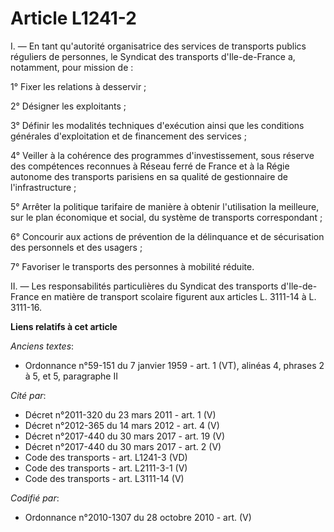 # Article L1241-2

I. ― En tant qu'autorité organisatrice des services de transports publics réguliers de personnes, le Syndicat des transports
d'Ile-de-France a, notamment, pour mission de : 

1° Fixer les relations à desservir ; 

2° Désigner les exploitants ; 

3° Définir les modalités techniques d'exécution ainsi que les conditions générales d'exploitation et de financement des
services ; 

4° Veiller à la cohérence des programmes d'investissement, sous réserve des compétences reconnues à Réseau ferré de France et
à la Régie autonome des transports parisiens en sa qualité de gestionnaire de l'infrastructure ; 

5° Arrêter la politique tarifaire de manière à obtenir l'utilisation la meilleure, sur le plan économique et social, du
système de transports correspondant ; 

6° Concourir aux actions de prévention de la délinquance et de sécurisation des personnels et des usagers ; 

7° Favoriser le transports des personnes à mobilité réduite. 

II. ― Les responsabilités particulières du Syndicat des transports d'Ile-de-France en matière de transport scolaire figurent
aux articles L. 3111-14 à L. 3111-16.

**Liens relatifs à cet article**

_Anciens textes_:

  - Ordonnance n°59-151 du 7 janvier 1959 - art. 1 (VT), alinéas 4, phrases 2 à 5, et 5, paragraphe II

_Cité par_:

  - Décret n°2011-320 du 23 mars 2011 - art. 1 (V)
  - Décret n°2012-365  du 14 mars 2012 - art. 4 (V)
  - Décret n°2017-440 du 30 mars 2017 - art. 19 (V)
  - Décret n°2017-440 du 30 mars 2017 - art. 2 (V)
  - Code des transports - art. L1241-3 (VD)
  - Code des transports - art. L2111-3-1 (V)
  - Code des transports - art. L3111-14 (V)

_Codifié par_:

  - Ordonnance n°2010-1307 du 28 octobre 2010 - art. (V)
